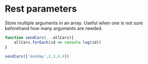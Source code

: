 # Rest parameters

Store multiple arguments in an array. Useful when one is not sure beforehand how many arguments are needed.

```javascript
function sendCars(...allCars){
    allCars.forEach(id => console.log(id))
}

sendCars(['monday',2,3,4,4])
```
